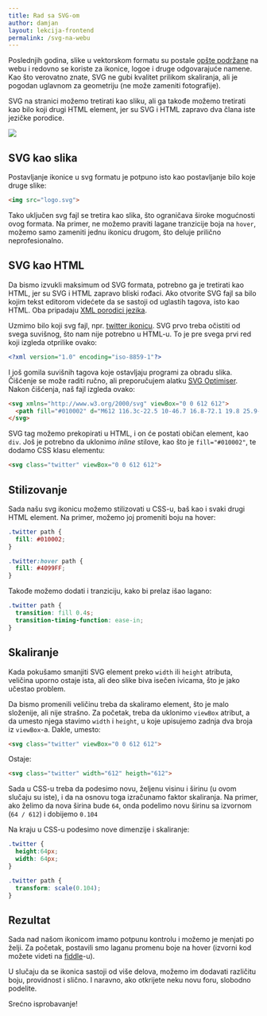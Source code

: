 ```yaml
---
title: Rad sa SVG-om
author: damjan
layout: lekcija-frontend
permalink: /svg-na-webu
---
```


Poslednjih godina, slike u vektorskom formatu su postale [opšte podržane](//caniuse.com/#feat=svg) na webu i redovno se koriste za ikonice, logoe i druge odgovarajuće namene. Kao što verovatno znate, SVG ne gubi kvalitet prilikom skaliranja, ali je pogodan uglavnom za geometriju (ne može zameniti fotografije).

SVG na stranici možemo tretirati kao sliku, ali ga takođe možemo tretirati kao bilo koji drugi HTML element, jer su SVG i HTML zapravo dva člana iste jezičke porodice.

![](http://quickleft.com/wp-content/uploads/687474703a2f2f662e636c2e6c792f6974656d732f31613139317a314d3273316b32523041303932542f7261737465722d76732d766563746f722e706e67.png)

## SVG kao slika

Postavljanje ikonice u svg formatu je potpuno isto kao postavljanje bilo koje druge slike:

```html
<img src="logo.svg">
```

Tako uključen svg fajl se tretira kao slika, što ograničava široke mogućnosti ovog formata. Na primer, ne možemo praviti lagane tranzicije boja na `hover`, možemo samo zameniti jednu ikonicu drugom, što deluje prilično neprofesionalno.

## SVG kao HTML

Da bismo izvukli maksimum od SVG formata, potrebno ga je tretirati kao HTML, jer su SVG i HTML zapravo bliski rođaci. Ako otvorite SVG fajl sa bilo kojim tekst editorom videćete da se sastoji od uglastih tagova, isto kao HTML. Oba pripadaju [XML porodici jezika](https://en.wikipedia.org/wiki/List_of_XML_markup_languages).

Uzmimo bilo koji svg fajl, npr. [twitter ikonicu](//www.flaticon.com/free-icon/twitter-logo-silhouette_8800). SVG prvo treba očistiti od svega suvišnog, što nam nije potrebno u HTML-u. To je pre svega prvi red koji izgleda otprilike ovako:

```svg
<?xml version="1.0" encoding="iso-8859-1"?>
```

I još gomila suvišnih tagova koje ostavljaju programi za obradu slika. Čišćenje se može raditi ručno, ali preporučujem alatku [SVG Optimiser](//petercollingridge.appspot.com/svg-optimiser). Nakon čišćenja, naš fajl izgleda ovako:

```html
<svg xmlns="http://www.w3.org/2000/svg" viewBox="0 0 612 612">
  <path fill="#010002" d="M612 116.3c-22.5 10-46.7 16.8-72.1 19.8 25.9-15.5 45.8-40.2 55.2-69.4 -24.3 14.4-51.2 24.8-79.8 30.5 -22.9-24.4-55.5-39.7-91.6-39.7 -69.3 0-125.6 56.2-125.6 125.5 0 9.8 1.1 19.4 3.3 28.6C197.1 206.3 104.6 156.3 42.6 80.4c-10.8 18.5-17 40.1-17 63.1 0 43.6 22.2 82 55.8 104.5 -20.6-0.7-39.9-6.3-56.9-15.8v1.6c0 60.8 43.3 111.6 100.7 123.1 -10.5 2.8-21.6 4.4-33.1 4.4 -8.1 0-15.9-0.8-23.6-2.3 16 49.9 62.3 86.2 117.3 87.2 -42.9 33.7-97.1 53.7-155.9 53.7 -10.1 0-20.1-0.6-29.9-1.7 55.6 35.7 121.5 56.5 192.4 56.5 230.9 0 357.2-191.3 357.2-357.2l-0.4-16.3C573.9 163.5 595.2 141.4 612 116.3z" />
</svg>
```

SVG tag možemo prekopirati u HTML, i on će postati običan element, kao `div`. Još je potrebno da uklonimo *inline* stilove, kao što je `fill="#010002"`, te dodamo CSS klasu elementu:

```html
<svg class="twitter" viewBox="0 0 612 612">
```

## Stilizovanje

Sada našu svg ikonicu možemo stilizovati u CSS-u, baš kao i svaki drugi HTML element. Na primer, možemo joj promeniti boju na hover:

```css
.twitter path {
  fill: #010002;
}

.twitter:hover path {
  fill: #4099FF;
}
```

Takođe možemo dodati i tranziciju, kako bi prelaz išao lagano:

```css
.twitter path {
  transition: fill 0.4s;
  transition-timing-function: ease-in;
}
```

## Skaliranje

Kada pokušamo smanjiti SVG element preko `width` ili `height` atributa, veličina uporno ostaje ista, ali deo slike biva isečen ivicama, što je jako učestao problem.

Da bismo promenili veličinu treba da skaliramo element, što je malo složenije, ali nije strašno. Za početak, treba da uklonimo `viewBox` atribut, a da umesto njega stavimo `width` i `height`, u koje upisujemo zadnja dva broja iz `viewBox`-a. Dakle, umesto:

```html
<svg class="twitter" viewBox="0 0 612 612">
```

Ostaje:
```html
<svg class="twitter" width="612" heigth="612">
```

Sada u CSS-u treba da podesimo novu, željenu visinu i širinu (u ovom slučaju su iste), i da na osnovu toga izračunamo faktor skaliranja. Na primer, ako želimo da nova širina bude `64`, onda podelimo novu širinu sa izvornom (`64 / 612`) i dobijemo `0.104`

Na kraju u CSS-u podesimo nove dimenzije i skaliranje:

```css
.twitter {
  height:64px;
  width: 64px;
}

.twitter path {
  transform: scale(0.104);
}
```

## Rezultat

Sada nad našom ikonicom imamo potpunu kontrolu i možemo je menjati po želji. Za početak, postavili smo laganu promenu boje na hover (izvorni kod možete videti na [fiddle](https://jsfiddle.net/mudroljub/owd6p8y7/)-u).

<script async src="//jsfiddle.net/mudroljub/owd6p8y7/embed/result/"></script>

U slučaju da se ikonica sastoji od više delova, možemo im dodavati različitu boju, providnost i slično. I naravno, ako otkrijete neku novu foru, slobodno podelite.

Srećno isprobavanje!
